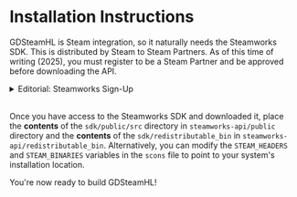 # Installation Instructions
GDSteamHL is Steam integration, so it naturally needs the Steamworks SDK. This is distributed by Steam to Steam Partners. As of this time of writing (2025), you must register to be a Steam Partner and be approved before downloading the API. 

<details>
<summary>Editorial: Steamworks Sign-Up</summary>
This is essentially registering your business with Steam. The process is quick, but filling out business information and tax information can be very intimidating.
 
If you're like me, most of your time will actually be spent fussing over business details (e.g., registering your DBA name in the applicable jurisdictions) rather than actually signing up and waiting for approval. The actual sign-up process was just a cheap (relatively speaking) $100 fee and waiting a few days for Steam to review-and-approve my business information, which was very simple as a sole proprietor.
 
If you plan for your game to use Steam's features (which is optional, but I assume that's why you're here), I recommend starting the registration process and then continuing work on your game during the short wait for approval. Steam integration should **not** be a blocker for your game.
 
See the [Steamworks Onboarding Documentation](https://partner.steamgames.com/doc/gettingstarted/onboarding) for the best, most accurate, up-to-date information. 
 
*Hunt (Mountain Peke Games)*
</details>

<br/>

Once you have access to the Steamworks SDK and downloaded it, place the **contents** of the `sdk/public/src` directory in `steamworks-api/public` directory and the **contents** of the `sdk/redistributable_bin` in `steamworks-api/redistributable_bin`. Alternatively, you can modify the `STEAM_HEADERS` and `STEAM_BINARIES` variables in the `scons` file to point to your system's installation location.

You're now ready to build GDSteamHL!